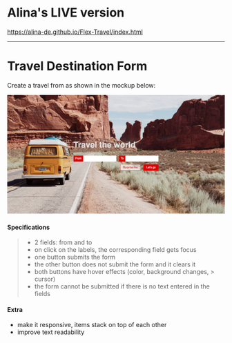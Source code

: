 # Alina's LIVE version
https://alina-de.github.io/Flex-Travel/index.html
***

# Travel Destination Form

Create a travel from as shown in the mockup below:

![Simple form example](simple-form-example.jpg)

#### Specifications

> - 2 fields: from and to
> - on click on the labels, the corresponding field gets focus
> - one button submits the form
> - the other button does not submit the form and it clears it
> - both buttons have hover effects (color, background changes, > cursor)
> - the form cannot be submitted if there is no text entered in the fields

#### Extra

- make it responsive, items stack on top of each other
- improve text readability

